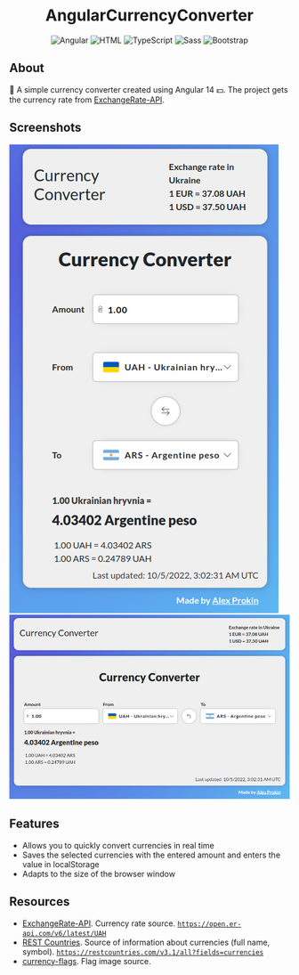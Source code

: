 <h1 align="center"> AngularCurrencyConverter  </h1>
<div align="center">

![Angular](https://img.shields.io/badge/Angular-DD0031?logo=angular&logoColor=white)
![HTML](https://img.shields.io/badge/HTML5-E34F26?logo=html5&logoColor=white)
![TypeScript](https://img.shields.io/badge/TypeScript-007ACC?logo=typescript&logoColor=white)
![Sass](https://img.shields.io/badge/Sass-CC6699?logo=sass&logoColor=white)
![Bootstrap](https://img.shields.io/badge/Bootstrap-563D7C?logo=bootstrap&logoColor=white)
</div>

## About

💱 A simple currency converter created using Angular 14 💵.
The project gets the currency rate from [ExchangeRate-API](https://www.exchangerate-api.com/docs/free).

## Screenshots

<img src="src/assets/image/screenshot-1.png" alt="Currency converter"/>

<img src="src/assets/image/screenshot-2.png" alt="Currency converter"/>

## Features

- Allows you to quickly convert currencies in real time
- Saves the selected currencies with the entered amount and enters the value in localStorage
- Adapts to the size of the browser window

## Resources

- [ExchangeRate-API](https://www.exchangerate-api.com/docs/free). Currency rate source. [`https://open.er-api.com/v6/latest/UAH`](https://open.er-api.com/v6/latest/UAH)
- [REST Countries](https://restcountries.com/). Source of information about currencies (full name, symbol). [`https://restcountries.com/v3.1/all?fields=currencies`](https://restcountries.com/v3.1/all?fields=currencies)
- [currency-flags](https://www.npmjs.com/package/currency-flags). Flag image source.
